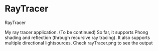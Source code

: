 # RayTracer
RayTracer

My ray tracer application. (To be continued)
So far, it supports Phong shading and reflection (through recursive ray tracing). It also supports multiple directional lightsources.
Check rayTracer.png to see the output
